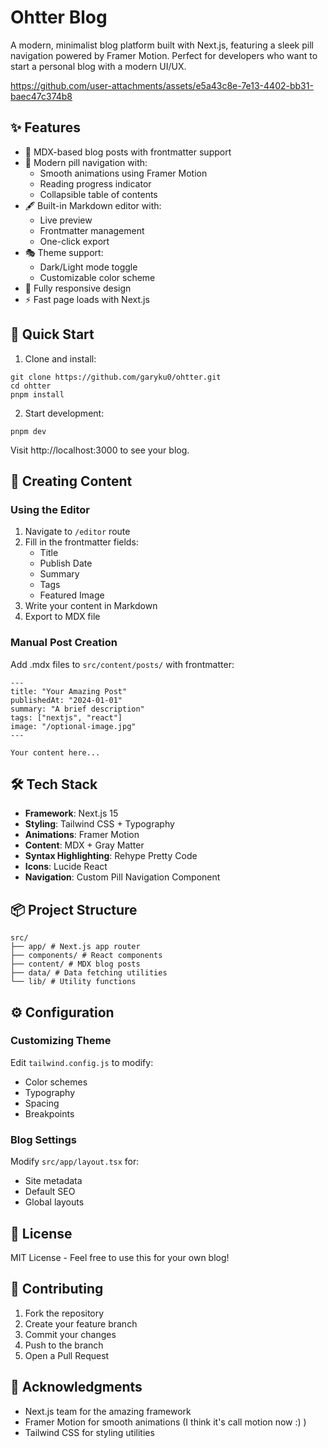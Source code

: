 # Ohtter Blog

A modern, minimalist blog platform built with Next.js, featuring a sleek pill navigation powered by Framer Motion. Perfect for developers who want to start a personal blog with a modern UI/UX.

https://github.com/user-attachments/assets/e5a43c8e-7e13-4402-bb31-baec47c374b8

## ✨ Features

- 📝 MDX-based blog posts with frontmatter support
- 🎨 Modern pill navigation with:
  - Smooth animations using Framer Motion
  - Reading progress indicator
  - Collapsible table of contents
- 🖋 Built-in Markdown editor with:
  - Live preview
  - Frontmatter management
  - One-click export
- 🎭 Theme support:
  - Dark/Light mode toggle
  - Customizable color scheme
- 📱 Fully responsive design
- ⚡ Fast page loads with Next.js

## 🚀 Quick Start

1. Clone and install:

```
git clone https://github.com/garyku0/ohtter.git
cd ohtter
pnpm install
```

2. Start development:

```
pnpm dev
```

Visit http://localhost:3000 to see your blog.

## 📝 Creating Content

### Using the Editor

1. Navigate to `/editor` route
2. Fill in the frontmatter fields:
   - Title
   - Publish Date
   - Summary
   - Tags
   - Featured Image
3. Write your content in Markdown
4. Export to MDX file

### Manual Post Creation

Add .mdx files to `src/content/posts/` with frontmatter:

```
---
title: "Your Amazing Post"
publishedAt: "2024-01-01"
summary: "A brief description"
tags: ["nextjs", "react"]
image: "/optional-image.jpg"
---

Your content here...
```

## 🛠 Tech Stack

- **Framework**: Next.js 15
- **Styling**: Tailwind CSS + Typography
- **Animations**: Framer Motion
- **Content**: MDX + Gray Matter
- **Syntax Highlighting**: Rehype Pretty Code
- **Icons**: Lucide React
- **Navigation**: Custom Pill Navigation Component

## 📦 Project Structure
```
src/
├── app/ # Next.js app router
├── components/ # React components
├── content/ # MDX blog posts
├── data/ # Data fetching utilities
└── lib/ # Utility functions
```
## ⚙️ Configuration

### Customizing Theme

Edit `tailwind.config.js` to modify:

- Color schemes
- Typography
- Spacing
- Breakpoints

### Blog Settings

Modify `src/app/layout.tsx` for:

- Site metadata
- Default SEO
- Global layouts

## 📄 License

MIT License - Feel free to use this for your own blog!

## 🤝 Contributing

1. Fork the repository
2. Create your feature branch
3. Commit your changes
4. Push to the branch
5. Open a Pull Request

## 💐 Acknowledgments

- Next.js team for the amazing framework
- Framer Motion for smooth animations (I think it's call motion now :) )
- Tailwind CSS for styling utilities
